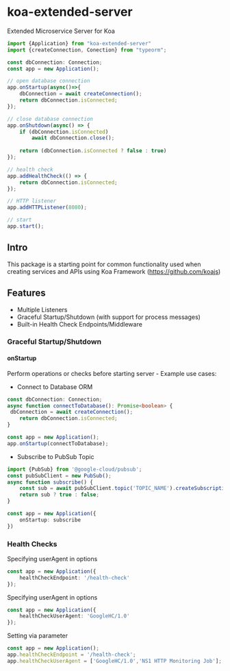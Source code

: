 # koa-extended-server
Extended Microservice Server for Koa

```typescript
import {Application} from "koa-extended-server"
import {createConnection, Conection} from "typeorm";

const dbConnection: Connection;
const app = new Application();

// open database connection
app.onStartup(async()=>{
    dbConnection = await createConnection();
    return dbConnection.isConnected;
});

// close database connection
app.onShutdown(async() => {
    if (dbConnection.isConnected)
        await dbConnection.close();
    
    return (dbConnection.isConnected ? false : true)
});

// health check
app.addHealthCheck(() => {
    return dbConnection.isConnected;
});

// HTTP listener
app.addHTTPListener(8080);

// start
app.start();

```
## Intro

This package is a starting point for
common functionality used when creating services and APIs using Koa Framework (https://github.com/koajs)

## Features

- Multiple Listeners
- Graceful Startup/Shutdown (with support for process messages)
- Built-in Health Check Endpoints/Middleware

### Graceful Startup/Shutdown

#### onStartup

Perform operations or checks before starting server - Example use cases:

- Connect to Database ORM
```typescript
const dbConnection: Connection;
async function connectToDatabase(): Promise<boolean> {
 dbConnection = await createConnection();
    return dbConnection.isConnected;
}

const app = new Application();
app.onStartup(connectToDatabase);
```

- Subscribe to PubSub Topic

```typescript
import {PubSub} from '@google-cloud/pubsub';
const pubSubClient = new PubSub();
async function subscribe() {
    const sub = await pubSubClient.topic('TOPIC_NAME').createSubscription('UNIQUE_NAME');
    return sub ? true : false;
}

const app = new Application({
    onStartup: subscribe
})
```


### Health Checks

Specifying userAgent in options
```typescript 
const app = new Application({
    healthCheckEndpoint: '/health-check'
});
```
Specifying userAgent in options
```typescript 
const app = new Application({
    healthCheckUserAgent: 'GoogleHC/1.0'
});
```
Setting via parameter
```typescript 
const app = new Application();
app.healthCheckEndpoint = '/health-check';
app.healthCheckUserAgent = ['GoogleHC/1.0','NS1 HTTP Monitoring Job'];
```

